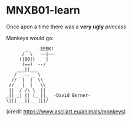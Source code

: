 # MNXB01-learn

Once apon a time
there was a **very ugly** _princess_

Monkeys would go:

```
       __    EEEK!
      /  \   ~~|~~
     (|00|)    |
      (==)  --/
    ___||___
   / _ .. _ \
  //  |  |  \\
 //   |  |   \\
 ||  / /\ \  ||
_|| _| || |_ ||_  -David Berner-
\|||___||___|||/
```
(credit https://www.asciiart.eu/animals/monkeys)

